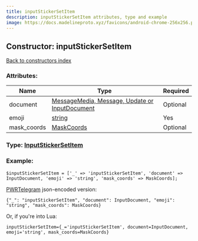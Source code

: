 ```yaml
---
title: inputStickerSetItem
description: inputStickerSetItem attributes, type and example
image: https://docs.madelineproto.xyz/favicons/android-chrome-256x256.png
---
```

## Constructor: inputStickerSetItem  
[Back to constructors index](index.md)



### Attributes:

| Name     |    Type       | Required |
|----------|---------------|----------|
|document|[MessageMedia, Message, Update or InputDocument](../types/InputDocument.md) | Optional|
|emoji|[string](../types/string.md) | Yes|
|mask\_coords|[MaskCoords](../types/MaskCoords.md) | Optional|



### Type: [InputStickerSetItem](../types/InputStickerSetItem.md)


### Example:

```
$inputStickerSetItem = ['_' => 'inputStickerSetItem', 'document' => InputDocument, 'emoji' => 'string', 'mask_coords' => MaskCoords];
```  

[PWRTelegram](https://pwrtelegram.xyz) json-encoded version:

```
{"_": "inputStickerSetItem", "document": InputDocument, "emoji": "string", "mask_coords": MaskCoords}
```


Or, if you're into Lua:  


```
inputStickerSetItem={_='inputStickerSetItem', document=InputDocument, emoji='string', mask_coords=MaskCoords}

```


